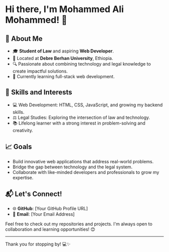 # Hi there, I'm Mohammed Ali Mohammed! 👋

## 🌟 About Me
- 🎓 **Student of Law** and aspiring **Web Developer**.
- 📍 Located at **Debre Berhan University**, Ethiopia.
- 🔍 Passionate about combining technology and legal knowledge to create impactful solutions.
- 🌱 Currently learning full-stack web development.

## 🚀 Skills and Interests
- 💻 Web Development: HTML, CSS, JavaScript, and growing my backend skills.
- ⚖️ Legal Studies: Exploring the intersection of law and technology.
- 📚 Lifelong learner with a strong interest in problem-solving and creativity.

## 📈 Goals
- Build innovative web applications that address real-world problems.
- Bridge the gap between technology and the legal system.
- Collaborate with like-minded developers and professionals to grow my expertise.

## 📬 Let's Connect!
- 🌐 **GitHub**: [Your GitHub Profile URL]  
- 📧 **Email**: [Your Email Address]  

Feel free to check out my repositories and projects. I'm always open to collaboration and learning opportunities! 😊

---

Thank you for stopping by! 💻✨
